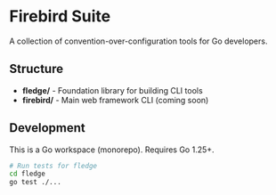 # Firebird Suite

A collection of convention-over-configuration tools for Go developers.

## Structure

- **fledge/** - Foundation library for building CLI tools
- **firebird/** - Main web framework CLI (coming soon)

## Development

This is a Go workspace (monorepo). Requires Go 1.25+.
```bash
# Run tests for fledge
cd fledge
go test ./...